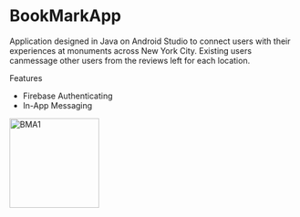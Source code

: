 # BookMarkApp
Application designed in Java on Android Studio to connect users with their experiences at monuments across New York City. 
Existing users canmessage other users from the reviews left for each location.

Features
- Firebase Authenticating
- In-App Messaging

<img width="157" alt="BMA1" src="https://user-images.githubusercontent.com/60380026/131756077-706c53c5-1d90-4fa9-aaeb-72d11035006d.png">

